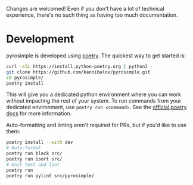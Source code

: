 Changes are welcomed! Even if you don't have a lot of technical experience, there's no such thing as having too much documentation.

# Development

pyrosimple is developed using [poetry](https://python-poetry.org/). The quickest way to get started is:
```bash
curl -sSL https://install.python-poetry.org | python3 -
git clone https://github.com/kannibalox/pyrosimple.git
cd pyrosimple/
poetry install
```

This will give you a dedicated python environment where you can work without impacting the rest of your system. To run commands from your dedicated environment,
use `poetry run <command>`. See the [official poetry docs](https://python-poetry.org/docs/) for more information.

Auto-formatting and linting aren't required for PRs, but if you'd like to use them:
```bash
poetry install --with dev
# Auto-format
poetry run black src/
poetry run isort src/
# Unit test and lint
poetry run 
poetry run pylint src/pyrosimple/
```
